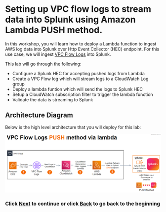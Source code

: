 # Setting up VPC flow logs to stream data into Splunk using Amazon Lambda PUSH method.
In this workshop, you will learn how to deploy a Lambda function to ingest AWS log data into Splunk over Http Event Collector (HEC) endpoint. For this use case, we will ingest [VPC Flow Logs](https://docs.aws.amazon.com/vpc/latest/userguide/flow-logs.html) into Splunk.

This lab will go through the following: 
- Configure a Splunk HEC for accepting pushed logs from Lambda
- Create a VPC Flow log which will stream logs to a CloudWatch Log group
- Deploy a lambda funtion which will send the logs to Splunk HEC
- Setup a CloudWatch subscription filter to trigger the lambda function 
- Validate the data is streaming to Splunk

## Architecture Diagram 
Below is the high level architecture that you will deploy for this lab:

![image001](/static/30_lambda/lamba-architecture.png)

### Click <a>[Next](/content/Lab4_lambda/setup_splunk.md)</a> to continue or click <a>[Back](/README.md) to go back to the beginning</a>